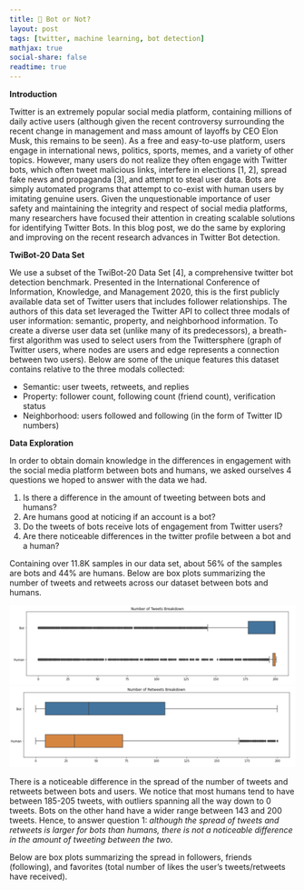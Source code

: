 ```yaml
---
title: 👻 Bot or Not? 
layout: post
tags: [twitter, machine learning, bot detection]
mathjax: true
social-share: false
readtime: true
---
```


**Introduction**

Twitter is an extremely popular social media platform, containing millions of daily active users (although given the recent controversy surrounding the recent change in management and mass amount of layoffs by CEO Elon Musk, this remains to be seen). As a free and easy-to-use platform, users engage in international news, politics, sports, memes, and a variety of other topics. However, many users do not realize they often engage with Twitter bots, which often tweet malicious links, interfere in elections [1, 2], spread fake news and propaganda [3], and attempt to steal user data. Bots are simply automated programs that attempt to co-exist with human users by imitating genuine users. Given the unquestionable importance of user safety and maintaining the integrity and respect of social media platforms, many researchers have focused their attention in creating scalable solutions for identifying Twitter Bots. In this blog post, we do the same by exploring and improving on the recent research advances in Twitter Bot detection. 

**TwiBot-20 Data Set**
	
We use a subset of the TwiBot-20 Data Set [4], a comprehensive twitter bot detection benchmark. Presented in the International Conference of Information, Knowledge, and Management 2020, this is the first publicly available data set of Twitter users that includes follower relationships. The authors of this data set leveraged the Twitter API to collect three modals of user information: semantic, property, and neighborhood information. To create a diverse user data set (unlike many of its predecessors), a breath-first algorithm was used to select users from the Twittersphere (graph of Twitter users, where nodes are users and edge represents a connection between two users). Below are some of the unique features this dataset contains relative to the three modals collected: 
- Semantic: user tweets, retweets, and replies
- Property: follower count, following count (friend count), verification status
- Neighborhood: users followed and following (in the form of Twitter ID numbers)

**Data Exploration**

In order to obtain domain knowledge in the differences in engagement with the social media platform between bots and humans, we asked ourselves 4 questions we hoped to answer with the data we had. 

1. Is there a difference in the amount of tweeting between bots and humans?
2. Are humans good at noticing if an account is a bot?
3. Do the tweets of bots receive lots of engagement from Twitter users?
4. Are there noticeable differences in the twitter profile between a bot and a human?

Containing over 11.8K samples in our data set, about 56% of the samples are bots and 44% are humans. Below are box plots summarizing the number of tweets and retweets across our dataset between bots and humans. 

![Number of Tweets Breakdown](/static/img/tweets-breakdown.jpg)
![Number of Retweets Breakdown](/static/img/retweets-breakdown.jpg)

There is a noticeable difference in the spread of the number of tweets and retweets between bots and users. We notice that most humans tend to have between 185-205 tweets, with outliers spanning all the way down to 0 tweets. Bots on the other hand have a wider range between 143 and 200 tweets. Hence, to answer question 1: *although the spread of tweets and retweets is larger for bots than humans, there is not a noticeable difference in the amount of tweeting between the two*. 

Below are box plots summarizing the spread in followers, friends (following), and favorites (total number of likes the user’s tweets/retweets have received). 
